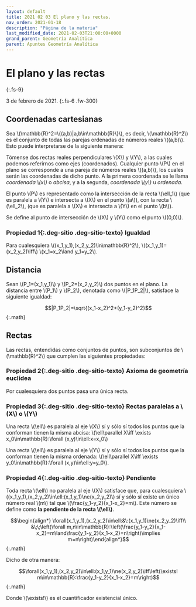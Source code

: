 ```yaml
---
layout: default
title: 2021 02 03 El plano y las rectas.
nav_order: 2021-01-18
description: "Página de la materia"
last_modified_date: 2021-02-03T21:00:00+0000
grand_parent: Geometría Analítica
parent: Apuntes Geometría Analítica
---
```


# El plano y las&nbsp;<span class="deg-sitio deg-sitio-texto">rectas</span>
{:.fs-9}

3 de febrero de 2021.
{:.fs-6 .fw-300}

## Coordenadas cartesianas

Sea \\(\mathbb{R}^2=\\{(a,b)\|a,b\in\mathbb{R}\\}\\), es decir, \\(\mathbb{R}^2\\) es el conjunto de todas las parejas ordenadas de números reales \\((a,b)\\). Esto puede interpretarse de la siguiente manera:

Tómense dos rectas reales perpendiculares \\(X\\) y \\(Y\\), a las cuales podemos referirnos como ejes (coordenados). Cualquier punto \\(P\\) en el plano se corresponde a una pareja de números reales \\((a,b)\\), los cuales serán las coordenadas de dicho punto. A la primera coordenada se le llama *coordenada \\(x\\)* o *abcisa*, y a la segunda, *coordenada \\(y\\)* u *ordenada*. 

El punto \\(P\\) es representado como la intersección de la recta \\(\ell_1\\) (que es paralela a \\(Y\\) e intersecta a \\(X\\) en el punto \\(a\\)), con la recta \\(\ell_2\\), (que es paralela a \\(X\\) e intersecta a \\(Y\\) en el punto \\(b\\)).

Se define al punto de intersección de \\(X\\) y \\(Y\\) como el punto \\((0,0)\\).

### Propiedad&nbsp;<span>1</span>{:.deg-sitio .deg-sitio-texto} Igualdad

Para cualesquiera \\((x_1,y_1),(x_2,y_2)\in\mathbb{R}^2\\), \\((x_1,y_1)=(x_2,y_2)\iff\\) \\(x_1=x_2\land y_1=y_2\\).

## Distancia

Sean \\(P_1=(x_1,y_1)\\) y \\(P_2=(x_2,y_2)\\) dos puntos en el plano. La distancia entre \\(P_1\\) y \\(P_2\\), denotada como \\(\|P_1P_2\|\\), satisface la siguiente igualdad:

$$|P_1P_2|=\sqrt{(x_1-x_2)^2+(y_1-y_2)^2}$${:.math}

## Rectas

Las rectas, entendidas como conjuntos de puntos, son subconjuntos de \\(\mathbb{R}^2\\) que cumplen las siguientes propiedades:

### Propiedad&nbsp;<span>2</span>{:.deg-sitio .deg-sitio-texto} Axioma de geometría euclídea

Por cualesquiera dos puntos pasa una única recta.

### Propiedad&nbsp;<span>3</span>{:.deg-sitio .deg-sitio-texto} Rectas paralelas a \\(X\\) o \\(Y\\)

Una recta \\(\ell\\) es paralela al eje \\(X\\) sí y sólo sí todos los puntos que la conforman tienen la misma abcisa: \\(\ell\parallel X\iff \exists x_0\in\mathbb{R}:\forall (x,y)\in\ell:x=x_0\\)

Una recta \\(\ell\\) es paralela al eje \\(Y\\) sí y sólo sí todos los puntos que la conforman tienen la misma ordenada: \\(\ell\parallel X\iff \exists y_0\in\mathbb{R}:\forall (x,y)\in\ell:y=y_0\\).

### Propiedad&nbsp;<span>4</span>{:.deg-sitio .deg-sitio-texto} Pendiente

Toda recta \\(\ell\\) no paralela al eje \\(X\\) satisface que, para cualesquiera \\((x_1,y_1),(x_2,y_2)\in\ell:(x_1,y_1)\ne(x_2,y_2)\\) sí y sólo sí existe un único número real \\(m\\) tal que \\(\frac{y_1-y_2}{x_1-x_2}=m\\). Este número se define como **la pendiente de la recta \\(\ell\\)**.

$$\begin{align*}
\forall(x_1,y_1),(x_2,y_2)\in\ell:&\:(x_1,y_1)\ne(x_2,y_2)\iff\\
&\;\;\left(\forall m,n\in\mathbb{R}:\left(\frac{y_1-y_2}{x_1-x_2}=m\land\frac{y_1-y_2}{x_1-x_2}=n\right)\implies m=n\right)\end{align*}$${:.math}

Dicho de otra manera:

$$\forall(x_1,y_1),(x_2,y_2)\in\ell:(x_1,y_1)\ne(x_2,y_2)\iff\left(\exists! m\in\mathbb{R}:\frac{y_1-y_2}{x_1-x_2}=m\right)$${:.math}

Donde \\(\exists!\\) es el cuantificador existencial único.


